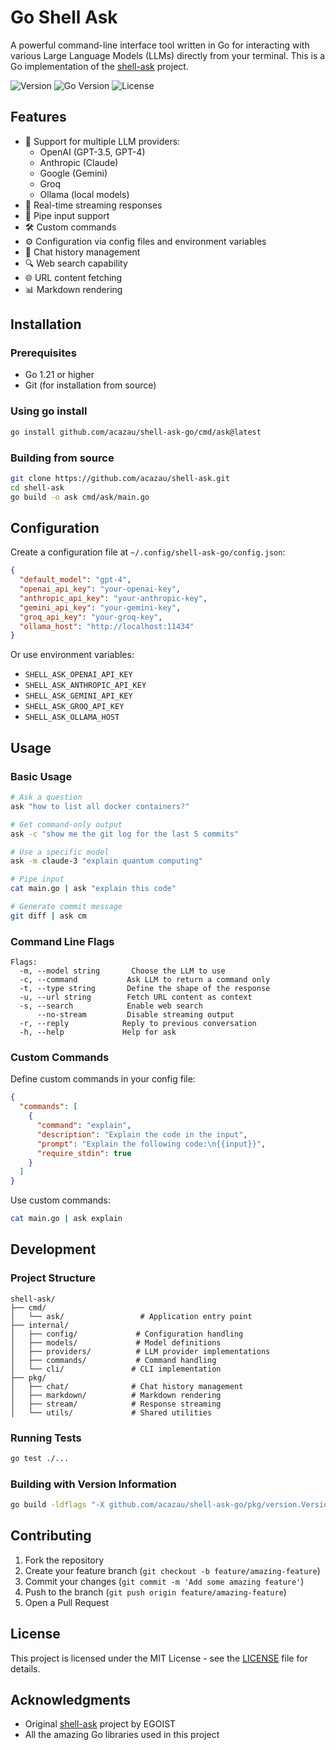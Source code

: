 # Go Shell Ask

A powerful command-line interface tool written in Go for interacting with various Large Language Models (LLMs) directly from your terminal. This is a Go implementation of the [shell-ask](https://github.com/egoist/shell-ask) project.

![Version](https://img.shields.io/badge/version-0.1.0-blue)
![Go Version](https://img.shields.io/badge/go-%3E%3D1.21-blue)
![License](https://img.shields.io/badge/license-MIT-green)

## Features

- 🤖 Support for multiple LLM providers:
  - OpenAI (GPT-3.5, GPT-4)
  - Anthropic (Claude)
  - Google (Gemini)
  - Groq
  - Ollama (local models)
- 🔄 Real-time streaming responses
- 📝 Pipe input support
- 🛠️ Custom commands
- ⚙️ Configuration via config files and environment variables
- 💬 Chat history management
- 🔍 Web search capability
- 🌐 URL content fetching
- 📊 Markdown rendering

## Installation

### Prerequisites

- Go 1.21 or higher
- Git (for installation from source)

### Using go install

```bash
go install github.com/acazau/shell-ask-go/cmd/ask@latest
```

### Building from source

```bash
git clone https://github.com/acazau/shell-ask.git
cd shell-ask
go build -o ask cmd/ask/main.go
```

## Configuration

Create a configuration file at `~/.config/shell-ask-go/config.json`:

```json
{
  "default_model": "gpt-4",
  "openai_api_key": "your-openai-key",
  "anthropic_api_key": "your-anthropic-key",
  "gemini_api_key": "your-gemini-key",
  "groq_api_key": "your-groq-key",
  "ollama_host": "http://localhost:11434"
}
```

Or use environment variables:
- `SHELL_ASK_OPENAI_API_KEY`
- `SHELL_ASK_ANTHROPIC_API_KEY`
- `SHELL_ASK_GEMINI_API_KEY`
- `SHELL_ASK_GROQ_API_KEY`
- `SHELL_ASK_OLLAMA_HOST`

## Usage

### Basic Usage

```bash
# Ask a question
ask "how to list all docker containers?"

# Get command-only output
ask -c "show me the git log for the last 5 commits"

# Use a specific model
ask -m claude-3 "explain quantum computing"

# Pipe input
cat main.go | ask "explain this code"

# Generate commit message
git diff | ask cm
```

### Command Line Flags

```
Flags:
  -m, --model string       Choose the LLM to use
  -c, --command           Ask LLM to return a command only
  -t, --type string       Define the shape of the response
  -u, --url string        Fetch URL content as context
  -s, --search            Enable web search
      --no-stream         Disable streaming output
  -r, --reply            Reply to previous conversation
  -h, --help             Help for ask
```

### Custom Commands

Define custom commands in your config file:

```json
{
  "commands": [
    {
      "command": "explain",
      "description": "Explain the code in the input",
      "prompt": "Explain the following code:\n{{input}}",
      "require_stdin": true
    }
  ]
}
```

Use custom commands:
```bash
cat main.go | ask explain
```

## Development

### Project Structure

```
shell-ask/
├── cmd/
│   └── ask/                 # Application entry point
├── internal/
│   ├── config/             # Configuration handling
│   ├── models/             # Model definitions
│   ├── providers/          # LLM provider implementations
│   ├── commands/           # Command handling
│   └── cli/               # CLI implementation
├── pkg/
│   ├── chat/              # Chat history management
│   ├── markdown/          # Markdown rendering
│   ├── stream/            # Response streaming
│   └── utils/             # Shared utilities
```

### Running Tests

```bash
go test ./...
```

### Building with Version Information

```bash
go build -ldflags "-X github.com/acazau/shell-ask-go/pkg/version.Version=1.0.0 -X github.com/acazau/shell-ask-go/pkg/version.GitCommit=$(git rev-parse HEAD)" ./cmd/ask
```

## Contributing

1. Fork the repository
2. Create your feature branch (`git checkout -b feature/amazing-feature`)
3. Commit your changes (`git commit -m 'Add some amazing feature'`)
4. Push to the branch (`git push origin feature/amazing-feature`)
5. Open a Pull Request

## License

This project is licensed under the MIT License - see the [LICENSE](LICENSE) file for details.

## Acknowledgments

- Original [shell-ask](https://github.com/egoist/shell-ask) project by EGOIST
- All the amazing Go libraries used in this project